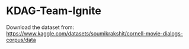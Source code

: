 # KDAG-Team-Ignite

Download the dataset from: https://www.kaggle.com/datasets/soumikrakshit/cornell-movie-dialogs-corpus/data
